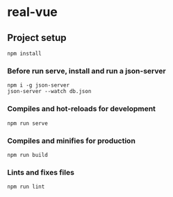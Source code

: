 # real-vue

## Project setup
```
npm install
```
### Before run serve, install and run a json-server
```
npm i -g json-server
json-server --watch db.json
```

### Compiles and hot-reloads for development
```
npm run serve
```

### Compiles and minifies for production
```
npm run build
```

### Lints and fixes files
```
npm run lint
```
